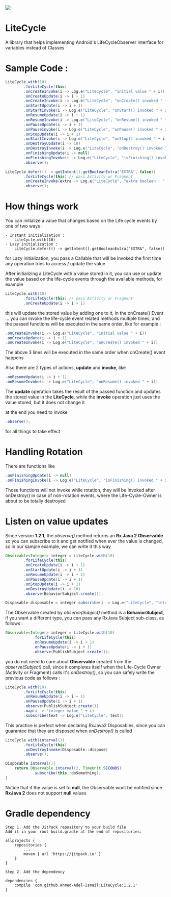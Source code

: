 [![](https://jitpack.io/v/Ahmed-Adel-Ismail/LiteCycle.svg)](https://jitpack.io/#Ahmed-Adel-Ismail/LiteCycle)

# LiteCycle
A library that helps implementing Android's LifeCycleObserver interface for variables instead of Classes

# Sample Code :
```java
LiteCycle.with(10)
        .forLifeCycle(this)
        .onCreateInvoke(i -> Log.e("LiteCycle", "initial value " + i))
        .onCreateUpdate(i -> i + 1)
        .onCreateInvoke(i -> Log.e("LiteCycle", "onCreate() invoked " + i))
        .onStartUpdate(i -> i + 1)
        .onStartInvoke(i -> Log.e("LiteCycle", "onStart() invoked " + i))
        .onResumeUpdate(i -> i + 1)
        .onResumeInvoke(i -> Log.e("LiteCycle", "onResume() invoked " + i))
        .onPauseUpdate(i -> i + 1)
        .onPauseInvoke(i -> Log.e("LiteCycle", "onPause() invoked " + i))
        .onStopUpdate(i -> i + 1)
        .onStartInvoke(i -> Log.e("LiteCycle", "onStop() invoked " + i))
        .onDestroyUpdate(i -> 10)
        .onDestroyInvoke(i -> Log.e("LiteCycle", "onDestroy() invoked " + i))
        .onFinishingUpdate(i -> null)
        .onFinishingInvoke(i -> Log.e("LiteCycle", "isFinishing() invoked " + i))
        .observe();

LiteCycle.defer(() -> getIntent().getBooleanExtra("EXTRA", false))
        .forLifeCycle(this) // pass Activity or Fragment
        .onCreateInvoke(extra -> Log.e("LiteCycle", "extra boolean : " + extra))
        .observe();
```            
# How things work

You can initialize a value that changes based on the Life cycle events by one of two ways :
    
    - Instant initialization :
        LiteCycle.with(10)
    - Lazy initialization :
        LiteCycle.defer(() -> getIntent().getBooleanExtra("EXTRA", false))

for Lazy initialization, you pass a Callable that will be invoked the first time any operation tries to access / update the value

After initializing a LiteCycle with a value stored in it, you can use or update the value based on the life-cycle events through the available methods, for example
```Java    
LiteCycle.with(10)
        .forLifeCycle(this) // pass Activity or Fragment
        .onCreateUpdate(i -> i + 1)
```            
this will update the stored value by adding one to it, in the onCreate() Event ... you can invoke the life-cycle event related methods multiple times, and the passed functions will be executed in the same order, like for example :
```Java
.onCreateInvoke(i -> Log.e("LiteCycle", "initial value " + i))
.onCreateUpdate(i -> i + 1)
.onCreateInvoke(i -> Log.e("LiteCycle", "onCreate() invoked " + i))
```
The above 3 lines will be executed in the same order when onCreate() event happens

Also there are 2 types of actions, <b>update</b> and <b>invoke</b>, like 
```java
.onResumeUpdate(i -> i + 1)
.onResumeInvoke(i -> Log.e("LiteCycle", "onResume() invoked " + i))
```
The <b>update</b> operation takes the result of the passed function and updates the stored value in the <b>LiteCycle</b>, while the <b>invoke</b> operation just uses the value stored, but it does not change it

at the end you need to invoke 
```java    
.observe();
```
for all things to take effect
 
# Handling Rotation
 
There are functions like 
 ```java
 .onFinishingUpdate(i -> null)
 .onFinishingInvoke(i -> Log.e("LiteCycle", "isFinishing() invoked " + i))
```     
Those functions will not invoke while rotation, they will be invoked after onDestroy() in case of non-rotation events, where the Life-Cycle-Owner is about to be totally destroyed

# Listen on value updates

Since version <b>1.2.1</b>, the <i>observe()</i> method returns an <b> Rx Java 2 Observable </b> so you can subscribe to it and get notified when ever the value is changed, so in our sample example, we can write it this way
```java
Observable<Integer> integer = LiteCycle.with(10)
        .forLifeCycle(this)
        .onCreateUpdate(i -> i + 1)
        .onStartUpdate(i -> i + 1)
        .onResumeUpdate(i -> i + 1)
        .onPauseUpdate(i -> i + 1)
        .onStopUpdate(i -> i + 1)
        .onDestroyUpdate(i -> 10)
        .observe(BehaviorSubject.create());

Disposable disposable = integer.subscribe(i -> Log.e("LiteCycle", "integer value " + i));
```    
The Observable created by <i>observe(Subject)</i> method is a <b>BehaviorSubject</b>, if you want a different type, you can pass any RxJava Subject sub-class, as follows :
```java
Observable<Integer> integer = LiteCycle.with(10)
            .forLifeCycle(this)
            .onResumeUpdate(i -> i + 1)
            .onPauseUpdate(i -> i + 1)
            .observe(PublishSubject.create());
```    
you do not need to care about <b>Observable</b> created from the <i>observe(Subject)</i> call, since it completes itself when the Life-Cycle Owner (Activity or Fragment) calls it's <i>onDestroy()</i>, so you can safely write the previous code as follows :
```java
LiteCycle.with(10)
        .forLifeCycle(this)
        .onResumeUpdate(i -> i + 1)
        .onPauseUpdate(i -> i + 1)
        .observe(PublishSubject.create())
        .map(i -> "integer value " + i)
        .subscribe(text -> Log.e("LiteCycle", text))
```
This practice is perfect when declaring RxJava2 Disposables, since you can guarantee that they are disposed when <i>onDestroy()</i> is called
```Java
LiteCycle.with(interval())
        .forLifeCycle(this)
        .onDestroyInvoke(Disposable::dispose)
        .observe();

Disposable interval(){
    return Observable.interval(2, TimeUnit.SECONDS)
            .subscribe(this::doSomething);
}
```
Notice that if the value is set to <b>null</b>, the Observable wont be notified since <b>RxJava 2</b> does not support <b>null</b> values

# Gradle dependency 

    Step 1. Add the JitPack repository to your build file
    Add it in your root build.gradle at the end of repositories:
```Gradle
allprojects {
    repositories {
        ...
        maven { url 'https://jitpack.io' }
    }
}
```
    Step 2. Add the dependency
```Gradle
dependencies {
    compile 'com.github.Ahmed-Adel-Ismail:LiteCycle:1.2.1'
}
```
